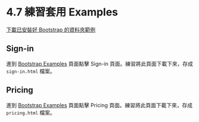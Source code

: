 # 4.7 練習套用 Examples

[下載已安裝好 Bootstrap 的資料夾範例](http://notes.carlos-studio.com/download/bootstrap_installed_sample.zip)

## Sign-in

進到 [Bootstrap Examples](https://getbootstrap.com/docs/4.4/examples/) 頁面點擊 Sign-in 頁面。練習將此頁面下載下來，存成 `sign-in.html` 檔案。

## Pricing

進到 [Bootstrap Examples](https://getbootstrap.com/docs/4.4/examples/) 頁面點擊 Pricing 頁面。練習將此頁面下載下來，存成 `pricing.html` 檔案。



